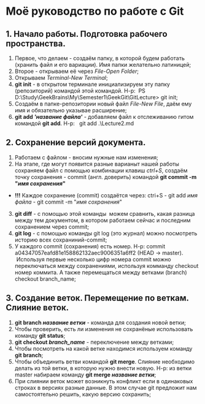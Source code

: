 # Моё руководство по работе с Git
## 1. Начало работы. Подготовка рабочего пространства.
1. Первое, что делаем - создаём папку, в которой будем работать (хранить файл и его вариации). Имя папки желательно латиницей;
2. Второе - открываем её через *File-Open Folder*;
3. Открываем *Terminal-New Terminal*;
4. **git init** - в открытом терминале инициализируем эту папку (репозиторий) командой этой командой.
Н-р:  PS D:\Study\GeekBrains\My\Semester1\GeekGit\GitLecture> git init;
5. Создаём в папке-репозитории новый файл *File-New File*, даём ему имя и обязательно указывае расширение;
6. **git add *'название файла'*** - добавляем файл к отслеживанию гитом командой **git add**. Н-р:  
git add .\Lecture2.md
## 2. Сохранение версий документа.
1. Работаем с файлом - вносим нужные нам изменения;
2. На этапе, где могут появится разные варианыт нашей работы сохраняем файл с помощью комбинации клавиш *ctrl+S*, создаём точку сохранения - commit (англ. доверить) командой **git commit -m "*имя сохранения*"**
* **!!!** Каждое сохранение (commit) создаётся через: ctri+S - git add *имя файла* - git commit -m "*имя сохранения*"
3. **git diff** - с помощью этой команды  можем сравнить, какая разница между тем документом, в котором работаем сейчас и последним сохранением через commit;
4. **git log** - с помощью команды git log (это журнал) можно посмотреть историю всех сохраниний-commit;
5. У каждого commit (сохранения) есть номер. Н-р: commit a04347057eafd81e158862132aec9006351a6ff2 (HEAD -> master).  Используя первые несколько цифр номера commit можно переключаться между сохранениями, используя комманду checkout номер коммита.
А также перемещаться между ветками (branch) checkout branch_name;
## 3. Создание веток. Перемещение по веткам. Слияние веток.
1. **git branch *название ветки*** - команда для создания новой ветки;
2. Чтобы проверить, есть ли изменения не сохранёные использовать команду **git status**;
3. **git checkout *branch_name*** - переключение между ветками;
4. Чтобы посмотреть на какой ветке находимся используем команду **git branch**;
5. Чтобы объединить ветви командой **git merge**. Слияние необходимо делать из той ветки, в которую нужно внести новую. Н-р: из ветки master набираем команду **git merge *название ветки***;
6. При слиянии веток может возникнуть конфликт если в одинаковых строках в версиях разные данные. В этом случае git предложит нам самостоятельно решить, какую версию сохранить;
